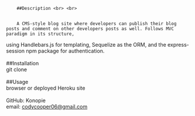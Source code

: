         
        
        ##Description <br> <br>
        
        
        A CMS-style blog site where developers can publish their blog posts and comment on other developers posts as well. Follows MVC paradigm in its structure,
using Handlebars.js for templating, Sequelize as the ORM, and the express-session npm package for authentication. <br><br>
        ##Installation <br>
        git clone <br><br>
        ##Usage <br>
        browser or deployed Heroku site <br><br>
        GitHub: Konopie <br>
        email: codycooper06@gmail.com <br>
